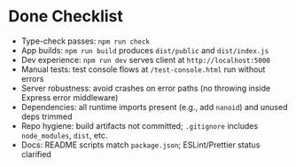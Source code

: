 # Done Checklist

- Type-check passes: `npm run check`
- App builds: `npm run build` produces `dist/public` and `dist/index.js`
- Dev experience: `npm run dev` serves client at `http://localhost:5000`
- Manual tests: test console flows at `/test-console.html` run without errors
- Server robustness: avoid crashes on error paths (no throwing inside Express error middleware)
- Dependencies: all runtime imports present (e.g., add `nanoid`) and unused deps trimmed
- Repo hygiene: build artifacts not committed; `.gitignore` includes `node_modules`, `dist`, etc.
- Docs: README scripts match `package.json`; ESLint/Prettier status clarified
